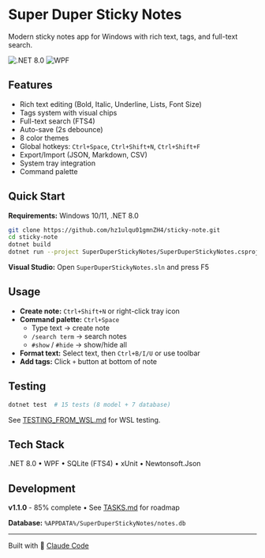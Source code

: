 # Super Duper Sticky Notes

Modern sticky notes app for Windows with rich text, tags, and full-text search.

![.NET 8.0](https://img.shields.io/badge/.NET-8.0-purple) ![WPF](https://img.shields.io/badge/platform-Windows-lightgrey)

## Features

- Rich text editing (Bold, Italic, Underline, Lists, Font Size)
- Tags system with visual chips
- Full-text search (FTS4)
- Auto-save (2s debounce)
- 8 color themes
- Global hotkeys: `Ctrl+Space`, `Ctrl+Shift+N`, `Ctrl+Shift+F`
- Export/Import (JSON, Markdown, CSV)
- System tray integration
- Command palette

## Quick Start

**Requirements:** Windows 10/11, .NET 8.0

```bash
git clone https://github.com/hz1ulqu01gmnZH4/sticky-note.git
cd sticky-note
dotnet build
dotnet run --project SuperDuperStickyNotes/SuperDuperStickyNotes.csproj
```

**Visual Studio:** Open `SuperDuperStickyNotes.sln` and press F5

## Usage

- **Create note:** `Ctrl+Shift+N` or right-click tray icon
- **Command palette:** `Ctrl+Space`
  - Type text → create note
  - `/search term` → search notes
  - `#show` / `#hide` → show/hide all
- **Format text:** Select text, then `Ctrl+B/I/U` or use toolbar
- **Add tags:** Click `+` button at bottom of note

## Testing

```bash
dotnet test  # 15 tests (8 model + 7 database)
```

See [TESTING_FROM_WSL.md](TESTING_FROM_WSL.md) for WSL testing.

## Tech Stack

.NET 8.0 • WPF • SQLite (FTS4) • xUnit • Newtonsoft.Json

## Development

**v1.1.0** - 85% complete • See [TASKS.md](TASKS.md) for roadmap

**Database:** `%APPDATA%/SuperDuperStickyNotes/notes.db`

---

Built with 🤖 [Claude Code](https://claude.com/claude-code)
